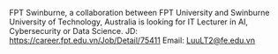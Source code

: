 FPT Swinburne, a collaboration between FPT University and Swinburne University of Technology, Australia is looking for IT Lecturer in AI, Cybersecurity or Data Science.
JD: https://career.fpt.edu.vn/Job/Detail/75411
Email: LuuLT2@fe.edu.vn
